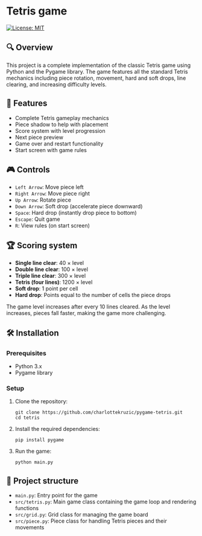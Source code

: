 # Tetris game
[![License: MIT](https://img.shields.io/badge/License-MIT-lightgrey.svg)](https://opensource.org/licenses/MIT)
## 🔍 Overview
This project is a complete implementation of the classic Tetris game using Python and the Pygame library. The game features all the standard Tetris mechanics including piece rotation, movement, hard and soft drops, line clearing, and increasing difficulty levels.

## 🧩 Features
- Complete Tetris gameplay mechanics
- Piece shadow to help with placement
- Score system with level progression
- Next piece preview
- Game over and restart functionality
- Start screen with game rules

## 🎮 Controls

- `Left Arrow`: Move piece left
- `Right Arrow`: Move piece right
- `Up Arrow`: Rotate piece
- `Down Arrow`: Soft drop (accelerate piece downward)
- `Space`: Hard drop (instantly drop piece to bottom)
- `Escape`: Quit game
- `R`: View rules (on start screen)

## 🏆 Scoring system

- **Single line clear**: 40 × level
- **Double line clear**: 100 × level
- **Triple line clear**: 300 × level
- **Tetris (four lines)**: 1200 × level
- **Soft drop**: 1 point per cell
- **Hard drop**: Points equal to the number of cells the piece drops

The game level increases after every 10 lines cleared. As the level increases, pieces fall faster, making the game more challenging.

## 🛠️ Installation
### Prerequisites
- Python 3.x
- Pygame library

### Setup
1. Clone the repository:
   ```
   git clone https://github.com/charlottekruzic/pygame-tetris.git
   cd tetris
   ```
2. Install the required dependencies:
   ```
   pip install pygame
   ```
3. Run the game:
   ```
   python main.py
   ```

## 📐 Project structure
- `main.py`: Entry point for the game
- `src/tetris.py`: Main game class containing the game loop and rendering functions
- `src/grid.py`: Grid class for managing the game board
- `src/piece.py`: Piece class for handling Tetris pieces and their movements
